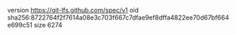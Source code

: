 version https://git-lfs.github.com/spec/v1
oid sha256:8722764f2f7614a08e3c703f667c7dfae9ef8dffa4822ee70d67bf664e699c51
size 6274
